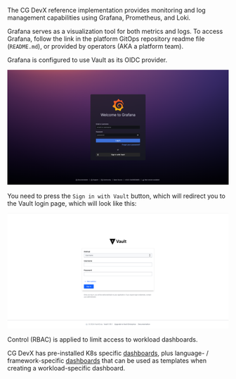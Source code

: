 The CG DevX reference implementation provides monitoring and log management capabilities using Grafana, Prometheus, and
Loki.

Grafana serves as a visualization tool for both metrics and logs.
To access Grafana, follow the link in the platform GitOps repository readme file (`README.md`),
or provided by operators (AKA a platform team).

Grafana is configured to use Vault as its OIDC provider.
<!-- Images need to be cropped -->
![grafana_login.png](../../assets/grafana_login.png)

You need to press the `Sign in with Vault` button, which will redirect you to the Vault login page,
which will look like this:

![vault_login.png](../../assets/vault_login_userpass.png)

Control (RBAC) is applied to limit access to workload dashboards.

CG DevX has pre-installed K8s specific [dashboards](dashboards.md),
plus language- / framework-specific [dashboards](dashboards.md) that can be used as templates when creating a
workload-specific dashboard.
